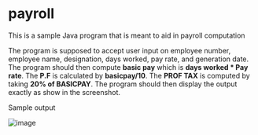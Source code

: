 # payroll

This is a sample Java program that is meant to aid in payroll computation

The program is supposed to accept user input on employee number, employee name, designation, days worked, pay rate, and generation date. The program should then compute **basic pay** which is **days worked * Pay rate**. The **P.F** is calculated by **basicpay/10**. The **PROF TAX** is computed by taking **20% of BASICPAY**. The program should then display the output exactly as show in the screenshot.

Sample output

![image](https://github.com/EvansMungai/payroll/assets/69681950/1d9c374d-3568-404f-8943-c3ce3470c2a0)
